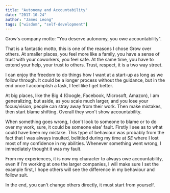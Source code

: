```yaml
---
title: "Autonomy and Accountability"
date: "2017-10-24"
author: "James Leong"
tags: ["wisdom", "self-development"]
---
```


Grow's company motto: "You deserve autonomy, you owe accountability".

That is a fantastic motto, this is one of the reasons I chose Grow over others.
At smaller places, you feel more like a family, you have a sense of trust with your coworkers, you feel safe. At the same time, you have to extend your help, your trust to others. Trust, respect, it is a two way street.

I can enjoy the freedom to do things how I want at a start-up as long as we follow through. It could be a longer process without the guidance, but in the end once I accomplish a task, I feel like I get better.  

At big places, like the Big 4 (Google, Facebook, Microsoft, Amazon), I am generalizing, but aside, as you scale much larger, and you lose your focus/vision, people can stray away from their work. Then make mistakes, then start blame shifting. Overall they won't show accountability.

When something goes wrong, I don't look to someone to blame or to do over my work, sure, it could be someone else' fault. Firstly I see as to what could have been my mistake. This type of behaviour was probably from the fact that I was always insulted, belittled during my time at *SE* where I lost most of my confidence in my abilities. Whenever something went wrong, I immediately thought it was my fault.

From my experiences, it is now my character to always owe accountability, even if I'm working at one the larger companies, I will make sure I set the example first, I hope others will see the difference in my behaviour and follow suit. 


In the end, you can't change others directly, it must start from yourself.

